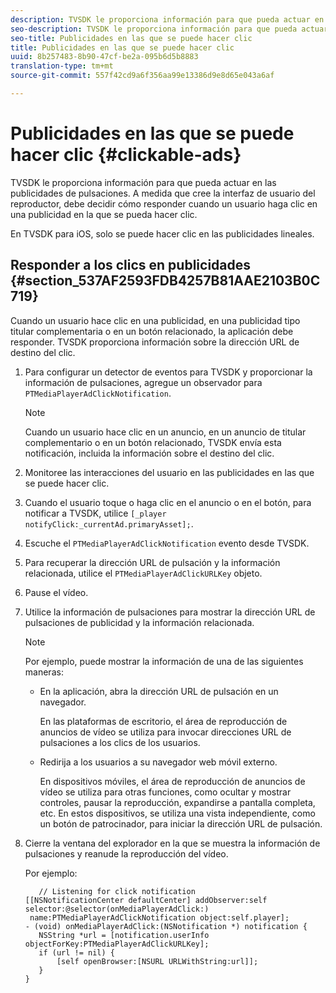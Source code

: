 ```yaml
---
description: TVSDK le proporciona información para que pueda actuar en las publicidades de pulsaciones. A medida que cree la interfaz de usuario del reproductor, debe decidir cómo responder cuando un usuario haga clic en una publicidad en la que se pueda hacer clic.
seo-description: TVSDK le proporciona información para que pueda actuar en las publicidades de pulsaciones. A medida que cree la interfaz de usuario del reproductor, debe decidir cómo responder cuando un usuario haga clic en una publicidad en la que se pueda hacer clic.
seo-title: Publicidades en las que se puede hacer clic
title: Publicidades en las que se puede hacer clic
uuid: 8b257483-8b90-47cf-be2a-095b6d5b8883
translation-type: tm+mt
source-git-commit: 557f42cd9a6f356aa99e13386d9e8d65e043a6af

---
```



# Publicidades en las que se puede hacer clic {#clickable-ads}

TVSDK le proporciona información para que pueda actuar en las publicidades de pulsaciones. A medida que cree la interfaz de usuario del reproductor, debe decidir cómo responder cuando un usuario haga clic en una publicidad en la que se pueda hacer clic.

En TVSDK para iOS, solo se puede hacer clic en las publicidades lineales.

## Responder a los clics en publicidades {#section_537AF2593FDB4257B81AAE2103B0C719}

Cuando un usuario hace clic en una publicidad, en una publicidad tipo titular complementaria o en un botón relacionado, la aplicación debe responder. TVSDK proporciona información sobre la dirección URL de destino del clic.

1. Para configurar un detector de eventos para TVSDK y proporcionar la información de pulsaciones, agregue un observador para `PTMediaPlayerAdClickNotification`.

   >[!NOTE]
   >
   >Cuando un usuario hace clic en un anuncio, en un anuncio de titular complementario o en un botón relacionado, TVSDK envía esta notificación, incluida la información sobre el destino del clic.

1. Monitoree las interacciones del usuario en las publicidades en las que se puede hacer clic.
1. Cuando el usuario toque o haga clic en el anuncio o en el botón, para notificar a TVSDK, utilice `[_player notifyClick:_currentAd.primaryAsset];`.
1. Escuche el `PTMediaPlayerAdClickNotification` evento desde TVSDK.
1. Para recuperar la dirección URL de pulsación y la información relacionada, utilice el `PTMediaPlayerAdClickURLKey` objeto.
1. Pause el vídeo.
1. Utilice la información de pulsaciones para mostrar la dirección URL de pulsaciones de publicidad y la información relacionada.

   >[!NOTE]
   >
   >Por ejemplo, puede mostrar la información de una de las siguientes maneras:

   * En la aplicación, abra la dirección URL de pulsación en un navegador.

      En las plataformas de escritorio, el área de reproducción de anuncios de vídeo se utiliza para invocar direcciones URL de pulsaciones a los clics de los usuarios.
   * Redirija a los usuarios a su navegador web móvil externo.

      En dispositivos móviles, el área de reproducción de anuncios de vídeo se utiliza para otras funciones, como ocultar y mostrar controles, pausar la reproducción, expandirse a pantalla completa, etc. En estos dispositivos, se utiliza una vista independiente, como un botón de patrocinador, para iniciar la dirección URL de pulsación.

1. Cierre la ventana del explorador en la que se muestra la información de pulsaciones y reanude la reproducción del vídeo.

   Por ejemplo:

   ```
      // Listening for click notification  
   [[NSNotificationCenter defaultCenter] addObserver:self selector:@selector(onMediaPlayerAdClick:)  
    name:PTMediaPlayerAdClickNotification object:self.player]; 
   - (void) onMediaPlayerAdClick:(NSNotification *) notification { 
      NSString *url = [notification.userInfo objectForKey:PTMediaPlayerAdClickURLKey];  
      if (url != nil) { 
          [self openBrowser:[NSURL URLWithString:url]]; 
      } 
   } 
   ```
